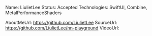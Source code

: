 Name: LiulietLee
Status: Accepted
Technologies: SwiftUI, Combine, MetalPerformanceShaders

AboutMeUrl: https://github.com/LiulietLee
SourceUrl: https://github.com/LiulietLee/nn-playground
VideoUrl: 

<!---
EXAMPLE
Name: John Appleseed
Status: Submitted <or> Winner <or> Distinguished <or> Rejected
Technologies: SwiftUI, RealityKit, CoreGraphic

AboutMeUrl: https://linkedin.com/in/johnappleseed
SourceUrl: https://github.com/johnappleseed/wwdc2025
VideoUrl: https://youtu.be/ABCDE123456
-->
